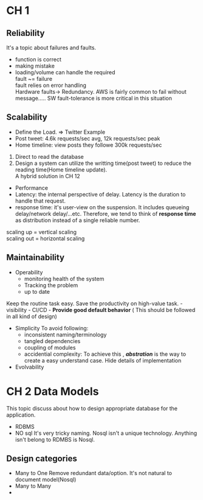 
# CH 1  

## Reliability  

It's a topic about failures and faults.  
- function is correct  
- making mistake  
- loading/volume can handle the required  
fault ~= failure  
fault relies on error handling  
Hardware faults-> Redundancy. AWS is fairly common to fail without message..... SW fault-tolerance is more critical in this situation  

## Scalability  
- Define the Load. => Twitter Example  
- Post tweet: 4.6k requests/sec avg, 12k requests/sec peak  
- Home timeline: view posts they followe 300k requests/sec  
1) Direct to read the database  
2) Design a system can utilize the writting time(post tweet) to reduce the reading time(Home timeline update).  
A hybrid solution in CH 12  
- Performance  
- Latency: the internal perspective of delay. Latency is the duration to handle that request.  
- response time: it's user-view on the suspension. It includes queueing delay/network delay/...etc. Therefore, we tend to think of **response time** as distribution instead of a single reliable number.  
  

scaling up = vertical scaling  
scaling out = horizontal scaling  
  

## Maintainability  

- Operability
	- monitoring health of the system
	- Tracking the problem
	- up to date

Keep the routine task easy. Save the productivity on high-value task. 
	- visibility
	- CI/CD
	- **Provide good default behavior** ( This should be followed in all kind of design)
- Simplicity
	To avoid following:
	- inconsistent naming/terminology
	- tangled dependencies
	- coupling of modules
	- accidential complexity: To achieve this , ***abstration*** is the way to create a easy understand case. Hide details of implementation
- Evolvability
# CH 2 Data Models
This topic discuss about how to design appropriate database for the application.

- RDBMS
- NO sql
	It's very tricky naming. Nosql isn't a unique technology. Anything isn't belong to RDMBS is Nosql.

## Design categories 
- Many to One
	Remove redundant data/option.  It's not natural to document model(Nosql)
- Many to Many
- 

<!--stackedit_data:
eyJoaXN0b3J5IjpbLTE2NDgxODQ1MDIsMTgyMTAwMjM3NiwtMT
IyNzIyMDQ0NSwxNDYxMjA4OCwzNjA1OTIxMDYsLTIxMzc2MzIw
NzAsMzQyNzUzNTIzLDMwMzYyMjU3NiwxOTA2ODE1MDI3LC0xNT
gwMzQ2ODA0LDQzMTk5NzUwNywyNDM0MTgyMzMsMzEyODc4NjA4
LC0zODczNjQ2MTgsMzYxOTIxMDcyLC0zMDI2Mjc0MDEsMTAwND
g3NzAyMV19
-->